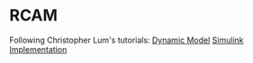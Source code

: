 # RCAM
Following Christopher Lum's tutorials:
[Dynamic Model](https://www.youtube.com/watch?v=bFFAL9lI2IQ&list=PLhRPbnr2XMWrQriFKsik1Zv-0pbx-RG6Y&index=10)
[Simulink Implementation](https://www.youtube.com/watch?v=m5sEln5bWuM)
